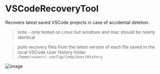 # VSCodeRecoveryTool
Recovers latest saved VSCode projects in case of accidental deletion.

> note - only tested on Linux but windows and mac should be nearly identical

> pulls recovery files from the latest version of each file saved in the local VSCode User History folder 
```/home/<user>/.config/Code/User/History```

![image](https://github.com/karlpothast/VSCodeRecoveryTool/assets/13120778/e352cf8c-6b89-45b3-a243-ce9292310ded)

